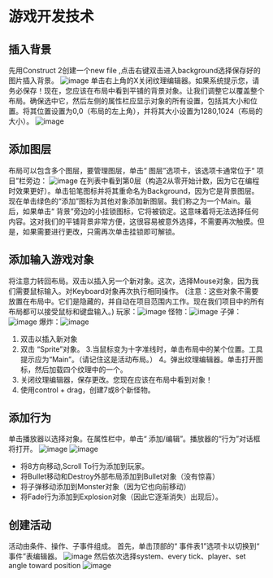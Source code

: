 # 游戏开发技术
## 插入背景
先用Construct 2创建一个new file ,点击右键双击进入background选择保存好的图片插入背景。
![image](https://www.scirra.com/images/articles/insertobject.png)
单击右上角的X关闭纹理编辑器。如果系统提示您，请务必保存！现在，您应该在布局中看到平铺的背景对象。让我们调整它以覆盖整个布局。确保选中它，然后左侧的属性栏应显示对象的所有设置，包括其大小和位置。将其位置设置为0,0（布局的左上角），并将其大小设置为1280,1024（布局的大小）。
![image](https://www.scirra.com/images/articles/tiledproperties.png)
## 添加图层
布局可以包含多个图层，要管理图层，单击“ 图层”选项卡，该选项卡通常位于“ 项目”栏旁边：
![image](https://www.scirra.com/images/articles/layerstab.png)
在列表中看到第0层（构造2从零开始计数，因为它在编程时效果更好）。单击铅笔图标并将其重命名为Background，因为它是背景图层。现在单击绿色的“添加”图标为其他对象添加新图层。我们称之为一个Main。最后，如果单击“ 背景”旁边的小挂锁图标，它将被锁定。这意味着将无法选择任何内容。这对我们的平铺背景非常方便，这很容易被意外选择，不需要再次触摸。但是，如果需要进行更改，只需再次单击挂锁即可解锁。
## 添加输入游戏对象
将注意力转回布局。双击以插入另一个新对象。这次，选择Mouse对象，因为我们需要鼠标输入。对Keyboard对象再次执行相同操作。
(注意：这些对象不需要放置在布局中。它们是隐藏的，并自动在项目范围内工作。现在我们项目中的所有布局都可以接受鼠标和键盘输入。)
玩家：![image](https://www.scirra.com/images/articles/player.png)
怪物：![image](https://www.scirra.com/images/articles/monster.png)
子弹：![image](https://www.scirra.com/images/articles/Bullet.png)
爆炸：![image](https://www.scirra.com/images/articles/explode.png)
1. 双击以插入新对象
2. 双击 “Sprite”对象。
3.当鼠标变为十字准线时，单击布局中的某个位置。工具提示应为“Main”。（请记住这是活动布局。）
4。弹出纹理编辑器。单击打开图标，然后加载四个纹理中的一个。
5. 关闭纹理编辑器，保存更改。您现在应该在布局中看到对象！
6. 使用control + drag，创建7或8个新怪物。
## 添加行为
单击播放器以选择对象。在属性栏中，单击“ 添加/编辑”。播放器的“行为”对话框将打开。
![image](https://www.scirra.com/images/articles/openbehaviors.png)
![image](https://www.scirra.com/images/articles/add8dir.png)
- 将8方向移动,Scroll To行为添加到玩家。
- 将Bullet移动和Destroy外部布局添加到Bullet对象（没有惊喜）
- 将子弹移动添加到Monster对象（因为它也向前移动）
- 将Fade行为添加到Explosion对象（因此它逐渐消失）出现后）。
## 创建活动
活动由条件、操作、子事件组成。
首先，单击顶部的“ 事件表1”选项卡以切换到“ 事件”表编辑器。
![image](https://www.scirra.com/images/articles/eventsheettab.png)
然后依次选择system、every tick、player、set angle toward position
![image](https://www.scirra.com/images/articles/alwayslookatmouse.png)